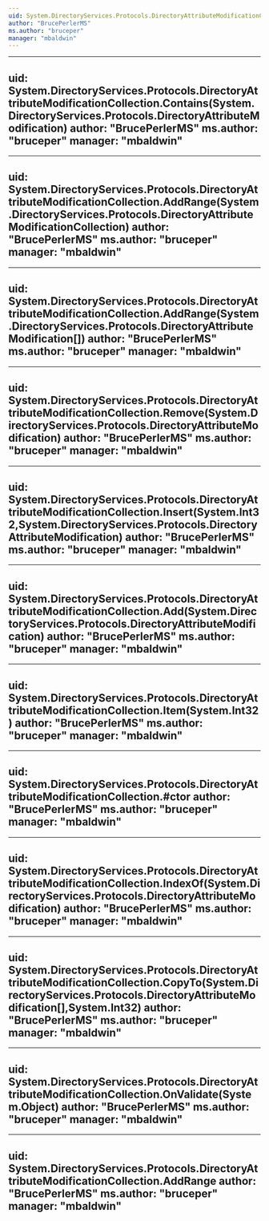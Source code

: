 ```yaml
---
uid: System.DirectoryServices.Protocols.DirectoryAttributeModificationCollection
author: "BrucePerlerMS"
ms.author: "bruceper"
manager: "mbaldwin"
---
```


---
uid: System.DirectoryServices.Protocols.DirectoryAttributeModificationCollection.Contains(System.DirectoryServices.Protocols.DirectoryAttributeModification)
author: "BrucePerlerMS"
ms.author: "bruceper"
manager: "mbaldwin"
---

---
uid: System.DirectoryServices.Protocols.DirectoryAttributeModificationCollection.AddRange(System.DirectoryServices.Protocols.DirectoryAttributeModificationCollection)
author: "BrucePerlerMS"
ms.author: "bruceper"
manager: "mbaldwin"
---

---
uid: System.DirectoryServices.Protocols.DirectoryAttributeModificationCollection.AddRange(System.DirectoryServices.Protocols.DirectoryAttributeModification[])
author: "BrucePerlerMS"
ms.author: "bruceper"
manager: "mbaldwin"
---

---
uid: System.DirectoryServices.Protocols.DirectoryAttributeModificationCollection.Remove(System.DirectoryServices.Protocols.DirectoryAttributeModification)
author: "BrucePerlerMS"
ms.author: "bruceper"
manager: "mbaldwin"
---

---
uid: System.DirectoryServices.Protocols.DirectoryAttributeModificationCollection.Insert(System.Int32,System.DirectoryServices.Protocols.DirectoryAttributeModification)
author: "BrucePerlerMS"
ms.author: "bruceper"
manager: "mbaldwin"
---

---
uid: System.DirectoryServices.Protocols.DirectoryAttributeModificationCollection.Add(System.DirectoryServices.Protocols.DirectoryAttributeModification)
author: "BrucePerlerMS"
ms.author: "bruceper"
manager: "mbaldwin"
---

---
uid: System.DirectoryServices.Protocols.DirectoryAttributeModificationCollection.Item(System.Int32)
author: "BrucePerlerMS"
ms.author: "bruceper"
manager: "mbaldwin"
---

---
uid: System.DirectoryServices.Protocols.DirectoryAttributeModificationCollection.#ctor
author: "BrucePerlerMS"
ms.author: "bruceper"
manager: "mbaldwin"
---

---
uid: System.DirectoryServices.Protocols.DirectoryAttributeModificationCollection.IndexOf(System.DirectoryServices.Protocols.DirectoryAttributeModification)
author: "BrucePerlerMS"
ms.author: "bruceper"
manager: "mbaldwin"
---

---
uid: System.DirectoryServices.Protocols.DirectoryAttributeModificationCollection.CopyTo(System.DirectoryServices.Protocols.DirectoryAttributeModification[],System.Int32)
author: "BrucePerlerMS"
ms.author: "bruceper"
manager: "mbaldwin"
---

---
uid: System.DirectoryServices.Protocols.DirectoryAttributeModificationCollection.OnValidate(System.Object)
author: "BrucePerlerMS"
ms.author: "bruceper"
manager: "mbaldwin"
---

---
uid: System.DirectoryServices.Protocols.DirectoryAttributeModificationCollection.AddRange
author: "BrucePerlerMS"
ms.author: "bruceper"
manager: "mbaldwin"
---
